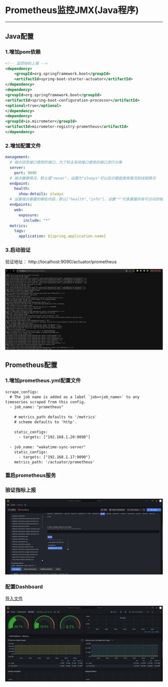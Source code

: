 # Prometheus监控JMX(Java程序)

___

## Java配置

### 1.增加pom依赖

```xml
<!-- 监控指标上报 -->
<dependency>
    <groupId>org.springframework.boot</groupId>
    <artifactId>spring-boot-starter-actuator</artifactId>
</dependency>
<dependency>
<groupId>org.springframework.boot</groupId>
<artifactId>spring-boot-configuration-processor</artifactId>
<optional>true</optional>
</dependency>
<dependency>
<groupId>io.micrometer</groupId>
<artifactId>micrometer-registry-prometheus</artifactId>
</dependency>
```

### 2.增加配置文件

```yaml
management:
  # 端点信息接口使用的端口，为了和主系统接口使用的端口进行分离
  server:
    port: 9090
  # 端点健康情况，默认值"never"，设置为"always"可以显示硬盘使用情况和线程情况
  endpoint:
    health:
      show-details: always
  # 设置端点暴露的哪些内容，默认["health","info"]，设置"*"代表暴露所有可访问的端点
  endpoints:
    web:
      exposure:
        include: "*"
  metrics:
    tags:
      application: ${spring.application.name}
```

### 3.启动验证

验证地址： http://localhost:9090/actuator/prometheus

![Java程序启动验证](./file/Prometheus监控Java服务/Java程序启动验证.png)

## Prometheus配置

### 1.增加prometheus.yml配置文件

```shell
scrape_configs:
  # The job name is added as a label `job=<job_name>` to any timeseries scraped from this config.
  - job_name: "prometheus"

    # metrics_path defaults to '/metrics'
    # scheme defaults to 'http'.

    static_configs:
      - targets: ["192.168.1.20:9090"]

  - job_name: "wakatime-sync-server"
    static_configs:
      - targets: ["192.168.1.17:9090"]
    metrics_path: '/actuator/prometheus'
```

### 重启prometheus服务

### 验证指标上报

![验证指标上报](./file/Prometheus监控Java服务/验证指标上报.png)

### 配置Dashboard

[导入文件](./file/Prometheus监控Java服务/wakatime-sync-server-1699698466219.json)

![Dashboard示意图](./file/Prometheus监控Java服务/Dashboard示意图.png)